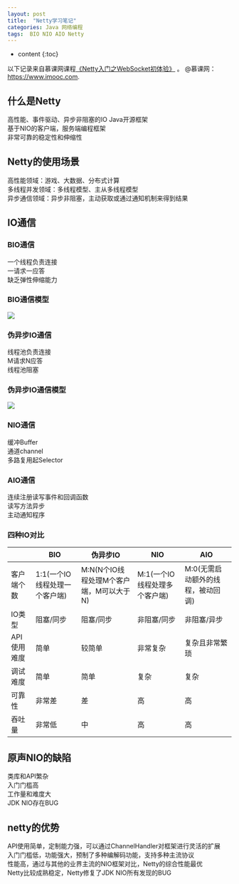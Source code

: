 ```yaml
---
layout: post
title:  "Netty学习笔记"
categories: Java 网络编程
tags:  BIO NIO AIO Netty
---
```


* content
{:toc}

以下记录来自慕课网课程[《Netty入门之WebSocket初体验》](https://www.imooc.com/learn/941) 。 @慕课网：https://www.imooc.com.

## 什么是Netty

高性能、事件驱动、异步非阻塞的IO Java开源框架  
基于NIO的客户端，服务端编程框架  
非常可靠的稳定性和伸缩性

## Netty的使用场景

高性能领域：游戏、大数据、分布式计算  
多线程并发领域：多线程模型、主从多线程模型  
异步通信领域：异步非阻塞，主动获取或通过通知机制来得到结果



## IO通信

### BIO通信

一个线程负责连接  
一请求一应答  
缺乏弹性伸缩能力  

### BIO通信模型

![](https://img.mukewang.com/5ad4b4e500018c0411790464.png)

### 伪异步IO通信

线程池负责连接  
M请求N应答  
线程池阻塞  

### 伪异步IO通信模型

![](https://img.mukewang.com/5ad4b5020001ad4812190454.png)

### NIO通信

缓冲Buffer  
通道channel  
多路复用起Selector  

### AIO通信

连续注册读写事件和回调函数  
读写方法异步  
主动通知程序  

### 四种IO对比

| | BIO | 伪异步IO | NIO | AIO |
|--|--|--|--|--|
| 客户端个数 | 1:1(一个IO线程处理一个客户端) | M:N(N个IO线程处理M个客户端，M可以大于N) | M:1(一个IO线程处理多个客户端) | M:0(无需启动额外的线程，被动回调)
| IO类型 | 阻塞/同步 | 阻塞/同步 | 非阻塞/同步 | 非阻塞/异步 |
| API使用难度 | 简单 | 较简单 | 非常复杂 | 复杂且非常繁琐 |
| 调试难度 | 简单 | 简单 | 复杂 | 复杂 |
| 可靠性 | 非常差 | 差 | 高 | 高 |
| 吞吐量 | 非常低 | 中 | 高 | 高|

## 原声NIO的缺陷

类库和API繁杂  
入门门槛高  
工作量和难度大  
JDK NIO存在BUG

## netty的优势

API使用简单，定制能力强，可以通过ChannelHandler对框架进行灵活的扩展  
入门门槛低，功能强大，预制了多种编解码功能，支持多种主流协议  
性能高，通过与其他的业界主流的NIO框架对比，Netty的综合性能最优  
Netty比较成熟稳定，Netty修复了JDK NIO所有发现的BUG

